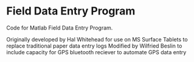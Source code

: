 # Field Data Entry Program
Code for Matlab Field Data Entry Program.

Originally developed by Hal Whitehead for use on MS Surface Tablets to replace traditional paper data entry logs
Modified by Wilfried Beslin to include capacity for GPS bluetooth reciever to automate GPS data entry
